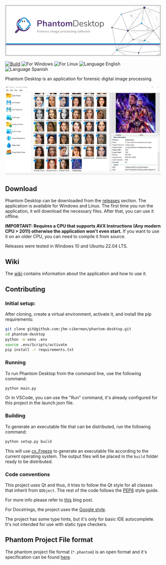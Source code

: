 
![Phantom Desktop Logo](./docs/banner.png)

[![Build](https://github.com/jhm-ciberman/phantom-desktop/actions/workflows/build.yaml/badge.svg?branch=master)](https://github.com/jhm-ciberman/phantom-desktop/actions/workflows/build.yaml)
![For Windows](https://img.shields.io/badge/for-Windows-blue)
![For Linux](https://img.shields.io/badge/for-Linux-blue)
![Language English](https://img.shields.io/badge/language-English-red)
![Language Spanish](https://img.shields.io/badge/language-Spanish-red)

Phantom Desktop is an application for forensic digital image processing.

![Main screen](./docs/main-screen.jpg)

## Download

Phantom Desktop can be downloaded from the [releases](https://github.com/jhm-ciberman/phantom-desktop/releases) section. The application is available for Windows and Linux. The first time you run the application, it will download the necessary files. After that, you can use it offline.

**IMPORTANT: Requires a CPU that supports AVX Instructions (Any modern CPU > 2011) otherwise the application won't even start.**
If you want to use it on an older CPU, you can need to compile it from source.

Releases were tested in Windows 10 and Ubuntu 22.04 LTS.

## Wiki

The [wiki](https://github.com/jhm-ciberman/phantom-desktop/wiki) contains information about the application and how to use it.

## Contributing
### Initial setup:

After cloning, create a virtual environment, activate it, and install the pip requirements:

```bash
git clone git@github.com:jhm-ciberman/phantom-desktop.git
cd phantom-desktop
python -m venv .env
source .env/Scripts/activate
pip install -r requirements.txt
```

### Running

To run Phantom Desktop from the command line, use the following command:

```bash
python main.py
```

Or in VSCode, you can use the "Run" command, it's already configured for this project in the launch.json file.

### Building

To generate an executable file that can be distributed, run the following command:

```bash
python setup.py build
```

This will use [cx_Freeze](https://cx-freeze.readthedocs.io/en/latest/) to generate an executable file according to the current operating system. The output files will be placed in the `build` folder ready to be distributed.

### Code conventions

This project uses Qt and thus, it tries to follow the Qt style for all classes that inherit from `QObject`. The rest of the code follows the [PEP8](https://www.python.org/dev/peps/pep-0008/) style guide.

For more info please refer to [this](http://bitesofcode.blogspot.com/2011/10/pyqt-coding-style-guidelines.html) blog post.

For Docstrings, the project uses the [Google style](https://github.com/google/styleguide/blob/gh-pages/pyguide.md#38-comments-and-docstrings).

The project has some type hints, but it's only for basic IDE autocomplete. It's not intended for use with static type checkers.

## Phantom Project File format

The phantom project file format (`*.phantom`) is an open format and it's specification can be found [here](./docs/phantom_project_file_format.md).